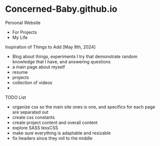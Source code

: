 # Concerned-Baby.github.io

Personal Website
  - For Projects
  - My Life


Inspiration of Things to Add [May 8th, 2024]
 - Blog about things, experiments I try that demonstrate random knowledge that I have, and answering questions
 - a main page about myself
 - resume
 - projects
 - collection of videos
 - 

TODO List
 - organize css so the main site ones is one, and specifics for each page are separated out
 - create css constants
 - create project content and overall content
 - explore SASS lessCSS
 - make sure everything is adaptable and resizable
 - fix headers since they roll to the middle